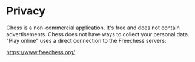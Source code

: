 # Privacy

Chess is a non-commercial application. It's free and does not contain advertisements.
Chess does not have ways to collect your personal data.
"Play online" uses a direct connection to the Freechess servers:

https://www.freechess.org/
